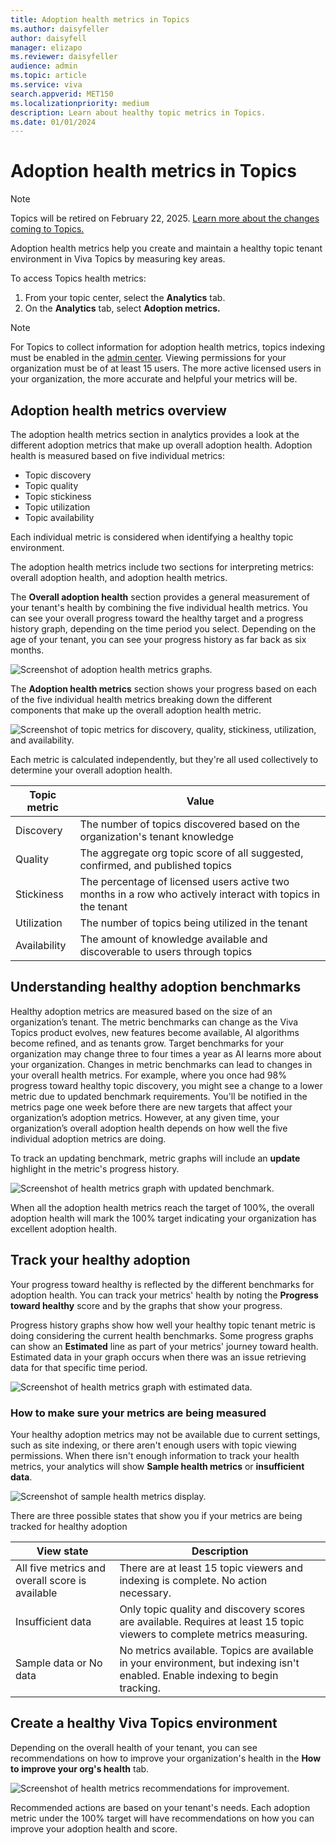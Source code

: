 ```yaml
---
title: Adoption health metrics in Topics
ms.author: daisyfeller
author: daisyfell
manager: elizapo
ms.reviewer: daisyfeller
audience: admin
ms.topic: article
ms.service: viva
search.appverid: MET150
ms.localizationpriority: medium
description: Learn about healthy topic metrics in Topics.
ms.date: 01/01/2024
---
```


# Adoption health metrics in Topics

> [!NOTE]
> Topics will be retired on February 22, 2025. [Learn more about the changes coming to Topics.](changes-coming-to-topics.md)

Adoption health metrics help you create and maintain a healthy topic tenant environment in Viva Topics by measuring key areas.

To access Topics health metrics:

1. From your topic center, select the **Analytics** tab.
2. On the **Analytics** tab, select **Adoption metrics.**

> [!NOTE]
> For Topics to collect information for adoption health metrics, topics indexing must be enabled in the [admin center](set-up-topic-experiences.md). Viewing permissions for your organization must be of at least 15 users. The more active licensed users in your organization, the more accurate and helpful your metrics will be.

## Adoption health metrics overview

The adoption health metrics section in analytics provides a look at the different adoption metrics that make up overall adoption health. Adoption health is measured based on five individual metrics:

- Topic discovery
- Topic quality
- Topic stickiness
- Topic utilization
- Topic availability

Each individual metric is considered when identifying a healthy topic environment.

The adoption health metrics include two sections for interpreting metrics: overall adoption health, and adoption health metrics.

The **Overall adoption health** section provides a general measurement of your tenant's health by combining the five individual health metrics. You can see your overall progress toward the healthy target and a progress history graph, depending on the time period you select. Depending on the age of your tenant, you can see your progress history as far back as six months.

![Screenshot of adoption health metrics graphs.](../media/knowledge-management/topics-health-metrics.png)

The **Adoption health metrics** section shows your progress based on each of the five individual health metrics breaking down the different components that make up the overall adoption health metric.

![Screenshot of topic metrics for discovery, quality, stickiness, utilization, and availability.](../media/knowledge-management/topics-health-metrics-individual.png)

Each metric is calculated independently, but they're all used collectively to determine your overall adoption health.

|Topic metric     |Value  |
|---------|---------|
|Discovery|The number of topics discovered based on the organization's tenant knowledge |
|Quality | The aggregate org topic score of all suggested, confirmed, and published topics     |
|Stickiness  | The percentage of licensed users active two months in a row who actively interact with topics in the tenant
|Utilization | The number of topics being utilized in the tenant   |
|Availability | The amount of knowledge available and discoverable to users through topics |

## Understanding healthy adoption benchmarks

Healthy adoption metrics are measured based on the size of an organization’s tenant. The metric benchmarks can change as the Viva Topics product evolves, new features become available, AI algorithms become refined, and as tenants grow. Target benchmarks for your organization may change three to four times a year as AI learns more about your organization. Changes in metric benchmarks can lead to changes in your overall health metrics. For example, where you once had 98% progress toward healthy topic discovery, you might see a change to a lower metric due to updated benchmark requirements. You'll be notified in the metrics page one week before there are new targets that affect your organization’s adoption metrics. However, at any given time, your organization’s overall adoption health depends on how well the five individual adoption metrics are doing.

To track an updating benchmark, metric graphs will include an **update** highlight in the metric's progress history.

![Screenshot of health metrics graph with updated benchmark.](../media/knowledge-management/topics-metrics-update-graph.png)

When all the adoption health metrics reach the target of 100%, the overall adoption health will mark the 100% target indicating your organization has excellent adoption health.

## Track your healthy adoption

Your progress toward healthy is reflected by the different benchmarks for adoption health. You can track your metrics' health by noting the **Progress toward healthy** score and by the graphs that show your progress.

Progress history graphs show how well your healthy topic tenant metric is doing considering the current health benchmarks. Some progress graphs can show an **Estimated** line as part of your metrics' journey toward health. Estimated data in your graph occurs when there was an issue retrieving data for that specific time period.

![Screenshot of health metrics graph with estimated data.](../media/knowledge-management/topics-healthy-availability.png)

### How to make sure your metrics are being measured

Your healthy adoption metrics may not be available due to current settings, such as site indexing, or there aren't enough users with topic viewing permissions. When there isn't enough information to track your health metrics, your analytics will show **Sample health metrics** or **insufficient data**.

![Screenshot of sample health metrics display.](../media/knowledge-management/topics-sample-health-metrics.png)

 There are three possible states that show you if your metrics are being tracked for healthy adoption

|View state    | Description  |
|---------|---------|
|All five metrics and overall score is available|There are at least 15 topic viewers and indexing is complete. No action necessary.|
|Insufficient data | Only topic quality and discovery scores are available. Requires at least 15 topic viewers to complete metrics measuring.    |
|Sample data or No data | No metrics available. Topics are available in your environment, but indexing isn't enabled. Enable indexing to begin tracking.

## Create a healthy Viva Topics environment

Depending on the overall health of your tenant, you can see recommendations on how to improve your organization's health in the **How to improve your org's health** tab.

![Screenshot of health metrics recommendations for improvement.](../media/knowledge-management/topics-adoption-metrics-recommendations.png)

Recommended actions are based on your tenant's needs. Each adoption metric under the 100% target will have recommendations on how you can improve your adoption health and score.
